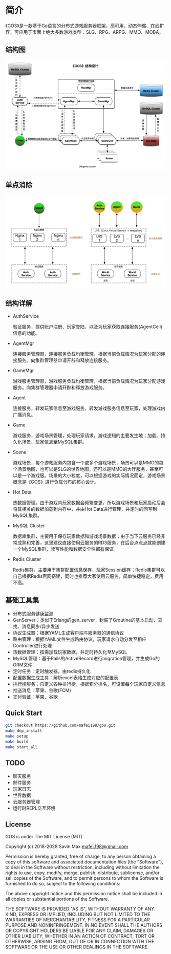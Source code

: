 # 简介
《GOS》是一款基于Go语言的分布式游戏服务器框架，高可用、动态伸缩、在线扩容，可应用于市面上绝大多数游戏类型：SLG、RPG、ARPG、MMO、MOBA。

## 结构图
![Architecture](Architecture.png)

## 单点消除
![SinglePoints](SinglePoints.png)
  
## 结构详解
  * AuthService
    
    验证服务，提供账户注册、玩家登陆，以及为玩家获取连接服务(AgentCell)信息的功能。
  * AgentMgr
  
    连接服务管理器，连接服务负载均衡管理，根据当前负载情况为玩家分配的连接服务。向集群管理器申请开辟和释放连接服务。
  * GameMgr
  
    游戏服务管理器，游戏服务负载均衡管理，根据当前负载情况为玩家分配游戏服务。向集群管理器申请开辟和释放游戏服务。
  * Agent
  
    连接服务，转发玩家信息至游戏服务，转发游戏服务信息至玩家，处理游戏内广播消息。
  * Game
  
    游戏服务，游戏场景管理，处理玩家请求，游戏逻辑的主要发生地；加载、持久化场景、玩家信息至MySQL集群。
  * Scene
  
    游戏场景，每个游戏服务内包含一个或多个游戏场景，场景可以是MMO的每个场景地图，也可以是SLG的世界地图，还可以是MMO的大厅服务，甚至可以是一个游戏服。场景的大小粒度，可以根据游戏的实际情况而定，游戏场景概念是《GOS》进行负载分布的核心设计。
  * Hot Data
  
    热数据管理，由于游戏内玩家数据会频繁变更，所以游戏场景和玩家启动后会将其相关的数据加载到内存中，并由Hot Data进行管理，并定时的回写到MySQL集群。
  * MySQL Cluster
  
    数据库集群，主要用于保存玩家数据和游戏场景数据；由于当下云服务已经非常成熟和完善，这里建议直接使用云服务的RDS服务，在后台点点点就能创建一个MySQL集群，读写性能和数据安全性都有保证。
  * Redis Cluster
  
    Redis集群，主要用于集群配置信息保存，玩家Session缓存；Redis集群可以自己根据Redis官网搭建，同时也推荐大家使用云服务，简单快捷稳定，费用不高。
  

## 基础工具集
  * 分布式服务健康监测
  * GenServer：类似于Erlang的gen_server，封装了Groutine的基本启动、查找、消息同步/异步发送
  * 协议生成器：根据YAML生成客户端与服务器的通信协议
  * 路由管理：根据YAML文件生成路由协议，玩家请求自动分发至相应Controller进行处理
  * 热数据管理：按需加载玩家数据，并定时持久化至MySQL
  * MySQL管理：基于Rails的ActiveRecord进行migration管理，并生成Go的ORM文件
  * 定时任务：定时触发器，由redis持久化
  * 配置数据生成工具：解析excel表格生成对应的配置表
  * 排行榜服务：自定义各种排行榜，根据积分排名，可设置每个玩家自定义信息
  * 推送消息：苹果、谷歌(FCM)
  * 支付验证：苹果、谷歌

## Quick Start
```bash
git checkout https://github.com/mafei198/gos.git
make dep_install
make setup
make build
make start_all
```

## TODO
  * 聊天服务
  * 邮件服务
  * 玩家日志
  * 世界数据
  * 云服务器管理
  * 运行时REPL交互环境

## License
GOS is under The MIT License (MIT)

Copyright (c) 2018-2028
Savin Max <mafei.198@gmail.com>

Permission is hereby granted, free of charge, to any person obtaining a copy
of this software and associated documentation files (the "Software"), to deal
in the Software without restriction, including without limitation the rights
to use, copy, modify, merge, publish, distribute, sublicense, and/or sell
copies of the Software, and to permit persons to whom the Software is
furnished to do so, subject to the following conditions:

The above copyright notice and this permission notice shall be included in all
copies or substantial portions of the Software.

THE SOFTWARE IS PROVIDED "AS IS", WITHOUT WARRANTY OF ANY KIND, EXPRESS OR
IMPLIED, INCLUDING BUT NOT LIMITED TO THE WARRANTIES OF MERCHANTABILITY,
FITNESS FOR A PARTICULAR PURPOSE AND NONINFRINGEMENT. IN NO EVENT SHALL THE
AUTHORS OR COPYRIGHT HOLDERS BE LIABLE FOR ANY CLAIM, DAMAGES OR OTHER
LIABILITY, WHETHER IN AN ACTION OF CONTRACT, TORT OR OTHERWISE, ARISING FROM,
OUT OF OR IN CONNECTION WITH THE SOFTWARE OR THE USE OR OTHER DEALINGS IN THE
SOFTWARE.

